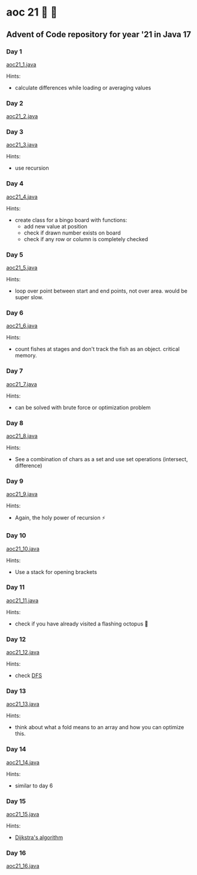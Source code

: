 # aoc 21 :christmas_tree: :santa:

## Advent of Code repository for year '21 in Java 17

### Day 1

[aoc21_1.java](src/main/java/ch/aoc21/aoc21_1.java)

Hints:

- calculate differences while loading or averaging values

### Day 2

[aoc21_2.java](src/main/java/ch/aoc21/aoc21_2.java)

### Day 3

[aoc21_3.java](src/main/java/ch/aoc21/aoc21_3.java)

Hints:

- use recursion

### Day 4

[aoc21_4.java](src/main/java/ch/aoc21/aoc21_4.java)

Hints:

- create class for a bingo board with functions:
    - add new value at position
    - check if drawn number exists on board
    - check if any row or column is completely checked

### Day 5

[aoc21_5.java](src/main/java/ch/aoc21/aoc21_5.java)

Hints:

- loop over point between start and end points, not over area. would be super slow.

### Day 6

[aoc21_6.java](src/main/java/ch/aoc21/aoc21_6.java)

Hints:

- count fishes at stages and don't track the fish as an object. critical memory.

### Day 7

[aoc21_7.java](src/main/java/ch/aoc21/aoc21_7.java)

Hints:

- can be solved with brute force or optimization problem

### Day 8

[aoc21_8.java](src/main/java/ch/aoc21/aoc21_8.java)

Hints:

- See a combination of chars as a set and use set operations (intersect, difference)

### Day 9

[aoc21_9.java](src/main/java/ch/aoc21/aoc21_9.java)

Hints:

- Again, the holy power of recursion :zap:

### Day 10

[aoc21_10.java](src/main/java/ch/aoc21/aoc21_10.java)

Hints:

- Use a stack for opening brackets

### Day 11

[aoc21_11.java](src/main/java/ch/aoc21/aoc21_11.java)

Hints:

- check if you have already visited a flashing octopus :octopus:

### Day 12

[aoc21_12.java](src/main/java/ch/aoc21/aoc21_12.java)

Hints:

- check [DFS](https://en.wikipedia.org/wiki/Depth-first_search)

### Day 13

[aoc21_13.java](src/main/java/ch/aoc21/aoc21_13.java)

Hints:

- think about what a fold means to an array and how you can optimize this.

### Day 14

[aoc21_14.java](src/main/java/ch/aoc21/aoc21_14.java)

Hints:

- similar to day 6

### Day 15

[aoc21_15.java](src/main/java/ch/aoc21/aoc21_15.java)

Hints:

- [Dijkstra's algorithm](https://en.wikipedia.org/wiki/Dijkstra%27s_algorithm)

### Day 16

[aoc21_16.java](src/main/java/ch/aoc21/aoc21_16.java)
